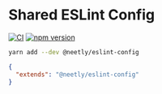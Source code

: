 # Shared ESLint Config

[![CI](https://github.com/neetly/eslint-config/actions/workflows/ci.yml/badge.svg)](https://github.com/neetly/eslint-config/actions/workflows/ci.yml)
[![npm version](https://img.shields.io/npm/v/@neetly/eslint-config)](https://www.npmjs.com/package/@neetly/eslint-config)

```sh
yarn add --dev @neetly/eslint-config
```

```json
{
  "extends": "@neetly/eslint-config"
}
```
